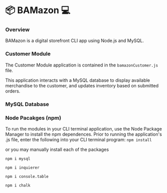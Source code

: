 # :package: BAMazon :computer:

### Overview

BAMazon is a digital storefront CLI app using Node.js and MySQL.  

### Customer Module

The Customer Module application is contained in the `bamazonCustomer.js`  file.

This application interacts with a MySQL database to display available merchandise to the customer, and updates inventory based on submitted orders.

### MySQL Database


### Node Pacakges (npm)

To run the modules in your CLI terminal application, use the Node Package Manager to install the npm dependences.  Prior to running the application's .js file, enter the following into your CLI terminal program:
`npm install`

or you may manually install each of the packages

`npm i mysql` <br>

`npm i inquierer`

`npm i console.table`

`npm i chalk`